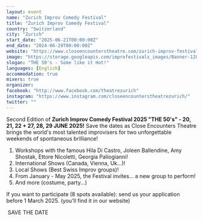 ```yaml
---
layout: event
name: "Zurich Improv Comedy Festival"
title: "Zurich Improv Comedy Festival"
country: "Switzerland"
city: "Zurich"
start_date: "2025-06-21T00:00:00Z"
end_date: "2024-06-29T00:00:00Z"
website: "https://www.closeencounterstheatre.com/zurich-improv-festival-cet"
image: "https://storage.googleapis.com/improfestivals_images/Banner-1200x628%20-%20Isabelle%20Valera.jpg"
slogan: "THE 50's - Some like it Hot!"
languages: [English]
accommodation: true
mixers: true
organizer: 
facebook: "http://www.facebook.com/theatrezurich"
instagram: "https://www.instagram.com/closeencounterstheatrezurich/"
twitter: ""
---
```


Second Edition of **Zurich Improv Comedy Festival 2025 "THE 50's" - 20, 21, 22 + 27, 28, 29 JUNE 2025!** Save the dates as Close Encounters Theatre brings the world's most talented improvisers for two unforgettable weekends of spontaneous brilliance! 

1. Workshops with the famous Hila Di Castro, Joleen Ballendine, Amy Shostak, Ettore Nicoletti, Georgia Paliogianni!
2. International Shows (Canada, Vienna, Uk...)!
3. Local Shows (Best Swiss Improv groups)!
4. From January - May 2025, the Festival invites… a new group to perform!
5. And more (costume, party...)

If you want to participate (8 spots available): send us your application before 1 March 2025. (you'll find it in our website)

​
SAVE THE DATE

